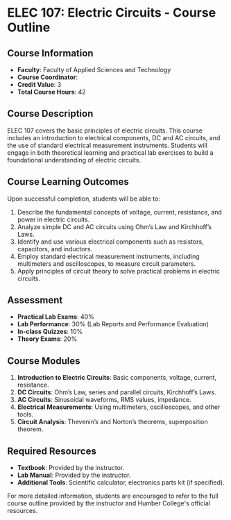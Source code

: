 # ELEC 107: Electric Circuits - Course Outline

## Course Information
- **Faculty**: Faculty of Applied Sciences and Technology
- **Course Coordinator**: 
- **Credit Value**: 3
- **Total Course Hours**: 42

## Course Description
ELEC 107 covers the basic principles of electric circuits. This course includes an introduction to electrical components, DC and AC circuits, and the use of standard electrical measurement instruments. Students will engage in both theoretical learning and practical lab exercises to build a foundational understanding of electric circuits.

## Course Learning Outcomes
Upon successful completion, students will be able to:
1. Describe the fundamental concepts of voltage, current, resistance, and power in electric circuits.
2. Analyze simple DC and AC circuits using Ohm’s Law and Kirchhoff’s Laws.
3. Identify and use various electrical components such as resistors, capacitors, and inductors.
4. Employ standard electrical measurement instruments, including multimeters and oscilloscopes, to measure circuit parameters.
5. Apply principles of circuit theory to solve practical problems in electric circuits.

## Assessment
- **Practical Lab Exams**: 40%
- **Lab Performance**: 30% (Lab Reports and Performance Evaluation)
- **In-class Quizzes**: 10%
- **Theory Exams**: 20%

## Course Modules
1. **Introduction to Electric Circuits**: Basic components, voltage, current, resistance.
2. **DC Circuits**: Ohm’s Law, series and parallel circuits, Kirchhoff’s Laws.
3. **AC Circuits**: Sinusoidal waveforms, RMS values, impedance.
4. **Electrical Measurements**: Using multimeters, oscilloscopes, and other tools.
5. **Circuit Analysis**: Thevenin’s and Norton’s theorems, superposition theorem.

## Required Resources
- **Textbook**: Provided by the instructor.
- **Lab Manual**: Provided by the instructor.
- **Additional Tools**: Scientific calculator, electronics parts kit (if specified).

For more detailed information, students are encouraged to refer to the full course outline provided by the instructor and Humber College's official resources.
